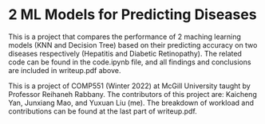 # 2 ML Models for Predicting Diseases

This is a project that compares the performance of 2 maching learning models (KNN and Decision Tree) based on their predicting accuracy on two diseases respectively (Hepatitis and Diabetic Retinopathy). The related code can be found in the code.ipynb file, and all findings and conclusions are included in writeup.pdf above.

This is a project of COMP551 (Winter 2022) at McGill University taught by Professor Reihaneh Rabbany. The contributors of this project are: Kaicheng Yan, Junxiang Mao, and Yuxuan Liu (me). The breakdown of workload and contributions can be found at the last part of writeup.pdf.
